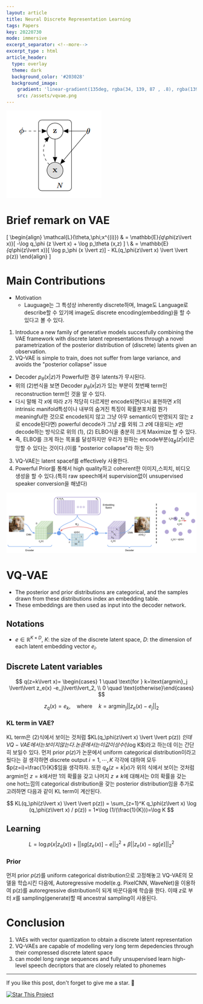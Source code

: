 ```yaml
---
layout: article
title: Neural Discrete Representation Learning
tags: Papers
key: 20220730
mode: immersive
excerpt_separator: <!--more-->
excerpt_type : html
article_header:
  type: overlay
  theme: dark
  background_color: '#203028'
  background_image:
    gradient: 'linear-gradient(135deg, rgba(34, 139, 87 , .8), rgba(139, 34, 139, .8))'
    src: /assets/vqvae.png
---
```

![vae_graph](/assets/vae_graph.png)

# Brief remark on VAE

\[
\begin{align}
  \mathcal{L}(\theta,\phi;x^{(i)}) & = \mathbb{E}_{q_\phi(z\lvert x)}[ -\log q_\phi (z \lvert x) + \log p_\theta (x,z) ] \\ 
                                   & = \mathbb{E}_{q_\phi(z\lvert x)}[ \log p_\phi (x \lvert z)] - KL(q_\phi(z\lvert x) \lvert \lvert p(z))
\end{align}
\]


# Main Contributions
- Motivation
  - Lauguage는 그 특성상 inherently discrete하며, Image도 Language로 describe할 수 있기에 image도 discrete encoding(embedding)을 할 수 있다고 볼 수 있다.
  
1. Introduce a new family of generative models succesfully combining the VAE framework with discrete latent representations through a novel parametrization of the posterior distribution of (discrete) latents given an observation.
2. VQ-VAE is simple to train, does not suffer from large variance, and avoids the "posterior collapse" issue
  - Decoder $p_\theta(x\lvert z)$가 Powerful한 경우 latents가 무시된다. 
  - 위의 (2)번식을 보면 Decoder $p_\theta(x\lvert z)$가 있는 부분이 첫번째 term인 reconstruction term인 것을 알 수 있다. 
  - 다시 말해 각 $x$에 따라 $z$가 적당히 다르게만 encode되면(다시 표현하면 $x$의 intrinsic manifold특성이나 내부의 숨겨진 특징이 확률분포처럼 뭔가 meaningful한 것으로 encode되지 않고 그냥 아무 semantic이 반영되지 않는 z로 encode된다면) powerful decode가 그냥 $z$를 외워 그 $z$에 대응되는 $x$만 decode하는 방식으로 위의 (1), (2) ELBO식을 충분히 크게 Maximize 할 수 있다.
  - 즉, ELBO를 크게 하는 목표를 달성하지만 우리가 원하는 encode부분($q_\phi(z\lvert x)$)은 망할 수 있다는 것이다.(이를 "posterior collapse"라 하는 듯!)
3. VQ-VAE는 latent spacef를 effectively 사용한다.
4. Powerful Prior를 통해서 high quality하고 coherent한 이미지,스피치, 비디오 생성을 할 수 있다.(특히 raw speech에서 supervision없이 unsupervised speaker conversion을 해냈다) 

![vq_vae](/assets/vqvae.png)

<!--more-->

# VQ-VAE

- The posterior and prior distributions are categorical, and the samples drawn from these distributions index an embedding table.
- These embeddings are then used as input into the decoder network.

## Notations

- $e\in \mathbb{R}^{K\times D}$, $K$: the size of the discrete latent space, $D$: the dimension of each latent embedding vector $e_i$.

## Discrete Latent variables

$$
q(z=k\lvert x)= \begin{cases} 1 \quad \text{for } k=\text{argmin}_j \lvert\lvert z_e(x) -e_j\lvert\lvert_2, \\ 0 \quad \text{otherwise}\end{cases}
$$

$$
z_q(x)=e_k, \quad \text{where} \quad k=\text{argmin}_j \lvert\lvert z_e(x) -e_j\lvert\lvert_2
$$

### KL term in VAE?
KL term은 (2)식에서 보이는 것처럼 $KL(q_\phi(z\lvert x) \lvert \lvert p(z)) $인데 VQ-VAE에서는 보이지 않는다. 논문에서는 이 값이 상수($\log K$)라고 하는데 이는 간단히 보일수 있다. 먼저 prior $p(z)$가 논문에서 uniform categorical distribution이라고 뒀다는 걸 생각하면 discrete output $i=1,\cdots,K$ 각각에 대하여 모두 $p(z=i)=\frac{1}{K}$임을 생각하자. 또한 $q_\phi(z=k\lvert x)$가 위의 식에서 보이는 것처럼 argmin인 $z=k$에서만 1의 확률을 갖고 나머지 $z\neq k$에 대해서는 0의 확률을 갖는 one hot느낌의 categorical distribution을 갖는 posterior distribution임을 추가로 고려하면 다음과 같이 KL term이 계산된다.

$$
KL(q_\phi(z\lvert x) \lvert \lvert p(z)) = \sum_{z=1}^K q_\phi(z\lvert x) \log (q_\phi(z\lvert x) / p(z)) = 1*\log (1/(\frac{1}{K}))=\log K
$$

## Learning

$$
L = \log p(x\lvert z_q(x))+\lvert\lvert sg[z_e(x)]-e\lvert\lvert_2^2+\beta \lvert\lvert z_e(x)-sg[e]\lvert\lvert_2^2
$$

### Prior

먼저 prior $p(z)$를 uniform categorical distribution으로 고정해놓고 VQ-VAE의 모델을 학습시킨 다음에, Autoregressive model(e.g. PixelCNN, WaveNet)을 이용하여 p(z)를 autoregressive distribution이 되게 바꾼다음에 학습을 한다. 이때 $z$로 부터 $x$를 sampling(generate)할 때 ancestral sampling이 사용된다.

# Conclusion

1. VAEs with vector quantization to obtain a discrete latent representation
2. VQ-VAEs are capable of modelling very long term depedencies through their compressed discrete latent space
3. can model long range sequences and fully unsupervised learn high-level speech decriptors that are closely related to phonemes


---

If you like this post, don't forget to give me a star. :star2:

[![Star This Project](https://img.shields.io/github/stars/hscho100/hscho100.github.io.svg?label=Stars&style=social)](https://github.com/hscho100/hscho100.github.io/)
